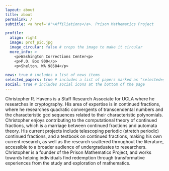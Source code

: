```yaml
---
layout: about
title: about
permalink: /
subtitle: <a href='#'>Affiliations</a>. Prison Mathematics Project

profile:
  align: right
  image: prof_pic.jpg
  image_circular: false # crops the image to make it circular
  more_info: >
    <p>Washington Corrections Center<p>
    <p>P.O. Box 900</p>
    <p>Shelton, WA 98584</p>

news: true # includes a list of news items
selected_papers: true # includes a list of papers marked as "selected={true}"
social: true # includes social icons at the bottom of the page
---
```


Christopher R. Havens is a Staff Research Associate for UCLA where he researches in cryptography.  His area of expertise is in continued fractions, where he researches quadratic convergents of transcendental numbers and the characteristic gcd sequences related to their characteristic polynomials.  Christopher enjoys contributing to the computational theory of continued fractions, which is a marriage between continued fractions and automata theory.  His current projects include telescoping periodic (stretch periodic) continued fractions, and a textbook on continued fractions, making his own current research, as well as the research scattered throughout the literature, accessible to a broader audience of undergraduates to researchers.
  Christopher is a founder of the Prison Mathematics Project, and works towards helping individuals find redemption through transformative experiences from the study and exploration of mathematics. 
